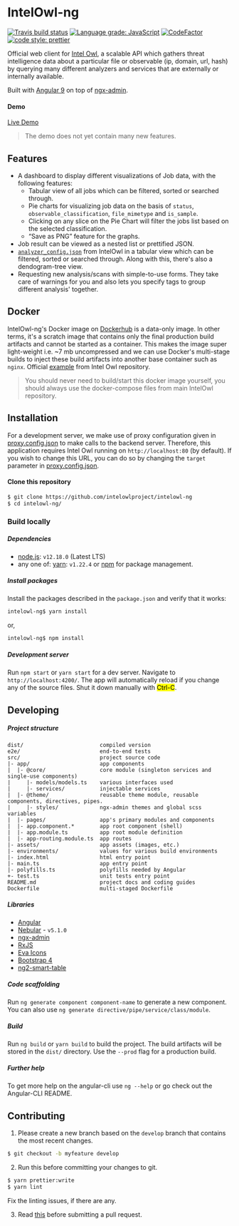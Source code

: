 # IntelOwl-ng

[![Travis build status](https://api.travis-ci.com/intelowlproject/IntelOwl-ng.svg?branch=master&status=passed)](https://travis-ci.com/github/intelowlproject/IntelOwl-ng/)
[![Language grade: JavaScript](https://img.shields.io/lgtm/grade/javascript/g/intelowlproject/IntelOwl-ng.svg?logo=lgtm&logoWidth=18)](https://lgtm.com/projects/g/intelowlproject/IntelOwl-ng/context:javascript)
[![CodeFactor](https://www.codefactor.io/repository/github/intelowlproject/intelowl-ng/badge)](https://www.codefactor.io/repository/github/intelowlproject/intelowl-ng)
[![code style: prettier](https://img.shields.io/badge/code_style-prettier-ff69b4.svg?style=flat-square)](https://github.com/prettier/prettier)


Official web client for [Intel Owl](https://github.com/intelowlproject/intelowl), a scalable API which gathers
threat intelligence data about a particular file or observable (ip, domain, url,
hash) by querying many different analyzers and services that are externally or
internally available.

Built with [Angular 9](https://github.com/angular/angular) on top of [ngx-admin](https://github.com/akveo/ngx-admin). 

#### Demo

[Live Demo](https://intelowlclient.firebaseapp.com/)

> The demo does not yet contain many new features.

## Features

- A dashboard to display different visualizations of Job data, with the following features: 
    - Tabular view of all jobs which can be filtered, sorted or searched through. 
    - Pie charts for visualizing job data on the basis of `status`, `observable_classification`, `file_mimetype` and `is_sample`. 
    - Clicking on any slice on the Pie Chart will filter the jobs list based on the selected classification. 
    - “Save as PNG” feature for the graphs. 
- Job result can be viewed as a nested list or prettified JSON. 
- [`analyzer_config.json`](https://github.com/intelowlproject/IntelOwl/blob/master/configuration/analyzer_config.json) 
from IntelOwl in a tabular view which can be filtered, sorted or searched through. Along with this, there's also a dendogram-tree view. 
- Requesting new analysis/scans with simple-to-use forms. They take care of warnings for you and 
also lets you specify tags to group different analysis' together.

## Docker

IntelOwl-ng's Docker image on [Dockerhub](https://hub.docker.com/r/intelowlproject/intelowl_ng) is a data-only image. In other terms, it's a scratch image that contains only the final production build artifacts and cannot be started as a container. This makes the image super light-weight i.e. ~7 mb uncompressed and we can use Docker's multi-stage builds to inject these build artifacts into another base container such as `nginx`. Official [example](https://github.com/intelowlproject/IntelOwl/blob/develop/Dockerfile_nginx) from Intel Owl repository.

> You should never need to build/start this docker image yourself, you should always use the docker-compose files from main IntelOwl repository.

## Installation

For a development server, we make use of proxy configuration given in [proxy.config.json](proxy.conf.json) to make calls to the backend server.
Therefore, this application requires Intel Owl running on `http://localhost:80` (by default). If you wish to change this URL, you can do so by changing
the `target` parameter in [proxy.config.json](proxy.conf.json).

#### Clone this repository

```bash 
$ git clone https://github.com/intelowlproject/intelowl-ng
$ cd intelowl-ng/
``` 

### Build locally

##### Dependencies

- [node.js](https://github.com/nodejs/node):
`v12.18.0` (Latest LTS)
- any one of: [yarn](https://github.com/yarnpkg/yarn): `v1.22.4` or [npm](https://github.com/npm/npm)
  for package management.

##### Install packages

Install the packages described in the `package.json` and
verify that it works: 

```bash
intelowl-ng$ yarn install
``` 
 
or,

```bash
intelowl-ng$ npm install
``` 

##### Development server

Run `npm start` or `yarn start` for a dev server. Navigate to `http://localhost:4200/`. The app will
automatically reload if you change any of the source files. Shut it down manually with <mark>Ctrl-C</mark>.

## Developing

##### Project structure

```
dist/                        compiled version
e2e/                         end-to-end tests
src/                         project source code
|- app/                      app components
|  |- @core/                 core module (singleton services and single-use components)
|     |- models/models.ts    various interfaces used
|     |- services/           injectable services
|  |- @theme/                reusable theme module, reusable components, directives, pipes.
|     |- styles/             ngx-admin themes and global scss variables
|  |- pages/                 app's primary modules and components
|  |- app.component.*        app root component (shell)
|  |- app.module.ts          app root module definition
|  |- app-routing.module.ts  app routes
|- assets/                   app assets (images, etc.)
|- environments/             values for various build environments
|- index.html                html entry point
|- main.ts                   app entry point
|- polyfills.ts              polyfills needed by Angular
+- test.ts                   unit tests entry point
README.md                    project docs and coding guides
Dockerfile                   multi-staged Dockerfile
```

##### Libraries

- [Angular](https://angular.io)
- [Nebular](https://akveo.github.io/nebular/5.1.0/) - `v5.1.0`
- [ngx-admin](https://github.com/akveo/ngx-admin)
- [RxJS](http://reactivex.io/rxjs)
- [Eva Icons](https://akveo.github.io/eva-icons/)
- [Bootstrap 4](https://getbootstrap.com/docs/4.5/getting-started/introduction/)
- [ng2-smart-table](https://akveo.github.io/ng2-smart-table/#/)

##### Code scaffolding

Run `ng generate component component-name` to generate a new component. 
You can also use `ng generate directive/pipe/service/class/module`.

##### Build

Run `ng build` or `yarn build` to build the project. The build artifacts will be
stored in the `dist/` directory. Use the `--prod` flag for a production build.

##### Further help

To get more help on the angular-cli use `ng --help` or go check out the Angular-CLI README.

## Contributing 

1. Please create a new branch based on the `develop` branch that contains the most recent changes.

```bash
$ git checkout -b myfeature develop
```

2. Run this before committing your changes to git.

```bash
$ yarn prettier:write
$ yarn lint
```

Fix the linting issues, if there are any.

3. Read [this](https://intelowl.readthedocs.io/en/latest/Contribute.html#create-a-pull-request) before submitting a pull request.
